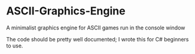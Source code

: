 # ASCII-Graphics-Engine
A minimalist graphics engine for ASCII games run in the console window

The code should be pretty well documented; I wrote this for C# beginners to use.

